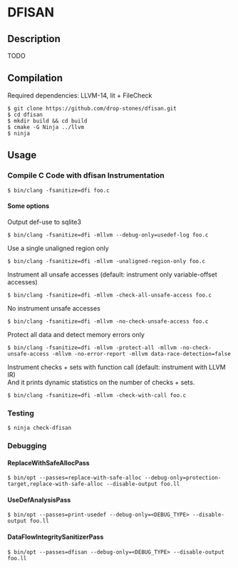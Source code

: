 # DFISAN

## Description

TODO

## Compilation

Required dependencies: LLVM-14, lit + FileCheck

```
$ git clone https://github.com/drop-stones/dfisan.git
$ cd dfisan
$ mkdir build && cd build
$ cmake -G Ninja ../llvm
$ ninja
```

## Usage

### Compile C Code with dfisan Instrumentation

```
$ bin/clang -fsanitize=dfi foo.c
```

#### Some options

Output def-use to sqlite3
```
$ bin/clang -fsanitize=dfi -mllvm --debug-only=usedef-log foo.c
```

Use a single unaligned region only
```
$ bin/clang -fsanitize=dfi -mllvm -unaligned-region-only foo.c
```

Instrument all unsafe accesses (default: instrument only variable-offset accesses)
```
$ bin/clang -fsanitize=dfi -mllvm -check-all-unsafe-access foo.c
```

No instrument unsafe accesses
```
$ bin/clang -fsanitize=dfi -mllvm -no-check-unsafe-access foo.c
```

Protect all data and detect memory errors only
```
$ bin/clang -fsanitize=dfi -mllvm -protect-all -mllvm -no-check-unsafe-access -mllvm -no-error-report -mllvm data-race-detection=false
```

Instrument checks + sets with function call (default: instrument with LLVM IR)  
And it prints dynamic statistics on the number of checks + sets.
```
$ bin/clang -fsanitize=dfi -mllvm -check-with-call foo.c
```

### Testing

```
$ ninja check-dfisan
```

### Debugging

#### ReplaceWithSafeAllocPass

```
$ bin/opt --passes=replace-with-safe-alloc --debug-only=protection-target,replace-with-safe-alloc --disable-output foo.ll
```

#### UseDefAnalysisPass

```
$ bin/opt --passes=print-usedef --debug-only=<DEBUG_TYPE> --disable-output foo.ll
```

#### DataFlowIntegritySanitizerPass

```
$ bin/opt --passes=dfisan --debug-only=<DEBUG_TYPE> --disable-output foo.ll
```
